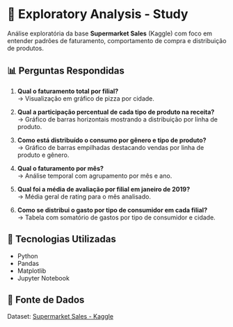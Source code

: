 # 🛒 Exploratory Analysis - Study  
Análise exploratória da base **Supermarket Sales** (Kaggle) com foco em entender padrões de faturamento, comportamento de compra e distribuição de produtos.

## 📊 Perguntas Respondidas
1. **Qual o faturamento total por filial?**  
   → Visualização em gráfico de pizza por cidade.

2. **Qual a participação percentual de cada tipo de produto na receita?**  
   → Gráfico de barras horizontais mostrando a distribuição por linha de produto.

3. **Como está distribuído o consumo por gênero e tipo de produto?**  
   → Gráfico de barras empilhadas destacando vendas por linha de produto e gênero.

4. **Qual o faturamento por mês?**  
   → Análise temporal com agrupamento por mês e ano.

5. **Qual foi a média de avaliação por filial em janeiro de 2019?**  
   → Média geral de rating para o mês analisado.

6. **Como se distribui o gasto por tipo de consumidor em cada filial?**  
   → Tabela com somatório de gastos por tipo de consumidor e cidade.

## 🧰 Tecnologias Utilizadas
- Python
- Pandas
- Matplotlib
- Jupyter Notebook

## 📁 Fonte de Dados
Dataset: [Supermarket Sales - Kaggle](https://www.kaggle.com/datasets/aungpyaeap/supermarket-sales)

